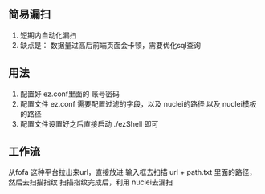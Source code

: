 ## 简易漏扫
1. 短期内自动化漏扫
2. 缺点是： 数据量过高后前端页面会卡顿，需要优化sql查询

## 用法
1. 配置好 ez.conf里面的 账号密码
2. 配置文件 ez.conf 需要配置过滤的字段，以及 nuclei的路径 以及 nuclei模板的路径
2. 配置文件设置好之后直接启动 ./ezShell 即可

## 工作流
从fofa 这种平台拉出来url，直接放进 输入框去扫描 url + path.txt 里面的路径，然后去扫描指纹
扫描指纹完成后，利用 nuclei去漏扫
